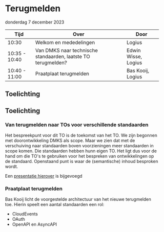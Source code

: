 <!-----------------------------







   :warning: Dit bestand wordt automatisch gegenereerd.
   :warning: Handmatige toevoegingen worden overschreven.







----------------------------->
# Terugmelden

donderdag 7 december 2023



|  Tijd          | Over                                                          | Door                       |
|----------------|---------------------------------------------------------------|----------------------------|
|  10:30         | Welkom en mededelingen                                        | Logius                     |
|  10:35 - 10:40 | Van DMKS naar technische standaarden, laatste TO terugmelden? | Edwin Wisse, Logius        |
|  10:40 - 11:00 | Praatplaat terugmelden                                        | Bas Kooij, Logius          |

## Toelichting


## Toelichting

### Van terugmelden naar TOs voor verschillende standaarden
Het bespreekpunt voor dit TO is de toekomst van het TO. We zijn begonnen met doorontwikkeling DMKS als scope. 
Maar we zien dat met de verschuiving naar standaarden boven voorzieningen meer standaarden in scope komen. 
Die standaarden hebben hunn eigen TO. Het ligt dus voor de hand om die TO's te gebruiken voor het bespreken 
van ontwikkelingen op de standaard. Openstaand punt is waar de (semantische)  inhoud besproken wordt.

Een [presentatie hierover](https://github.com/Logius-standaarden/Overleg/blob/main/Terugmelden/2023-12-07/20231207TerugmeldenNotificeren.pdf) is bijgevoegd

### Praatplaat terugmelden

Bas Kooij licht de voorgestelde architectuur van het nieuwe terugmelden toe. Hierin speelt een aantal standaarden een rol:
- CloudEvents
- OAuth
- OpenAPI en AsyncAPI
